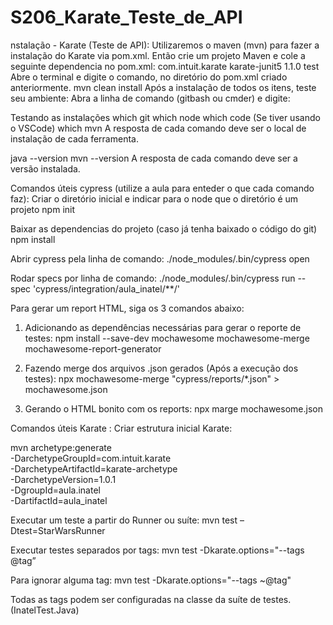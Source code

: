 # S206_Karate_Teste_de_API
nstalação - Karate (Teste de API):
Utilizaremos o maven (mvn) para fazer a instalação do Karate via pom.xml. Então crie um projeto Maven e cole a seguinte dependencia no pom.xml:
<dependency>
    <groupId>com.intuit.karate</groupId>
    <artifactId>karate-junit5</artifactId>
    <version>1.1.0</version>
    <scope>test</scope>
</dependency>
Abre o terminal e digite o comando, no diretório do pom.xml criado anteriormente.
mvn clean install
Após a instalação de todos os itens, teste seu ambiente: Abra a linha de comando (gitbash ou cmder) e digite:

Testando as instalações
which git
which node
which code (Se tiver usando o VSCode)
which mvn
A resposta de cada comando deve ser o local de instalação de cada ferramenta.

java --version
mvn --version
A resposta de cada comando deve ser a versão instalada.

Comandos úteis cypress (utilize a aula para enteder o que cada comando faz):
Criar o diretório inicial e indicar para o node que o diretório é um projeto
npm init

Baixar as dependencias do projeto (caso já tenha baixado o código do git)
npm install

Abrir cypress pela linha de comando:
./node_modules/.bin/cypress open

Rodar specs por linha de comando:
./node_modules/.bin/cypress run --spec 'cypress/integration/aula_inatel/**/'

Para gerar um report HTML, siga os 3 comandos abaixo:

1. Adicionando as dependências necessárias para gerar o reporte de testes:
npm install --save-dev mochawesome mochawesome-merge mochawesome-report-generator 
	
2. Fazendo merge dos arquivos .json gerados (Após a execução dos testes):
npx mochawesome-merge "cypress/reports/*.json" > mochawesome.json 

3. Gerando o HTML bonito com os reports:
npx marge mochawesome.json 

Comandos úteis Karate :
Criar estrutura inicial Karate:

mvn archetype:generate \
-DarchetypeGroupId=com.intuit.karate \
-DarchetypeArtifactId=karate-archetype \
-DarchetypeVersion=1.0.1 \
-DgroupId=aula.inatel \
-DartifactId=aula_inatel

Executar um teste a partir do Runner ou suíte:
mvn test –Dtest=StarWarsRunner

Executar testes separados por tags:
mvn test -Dkarate.options="--tags @tag”

Para ignorar alguma tag:
mvn test -Dkarate.options="--tags ~@tag" 

Todas as tags podem ser configuradas na classe da suíte de testes. (InatelTest.Java)
